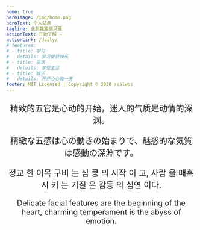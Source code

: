 ```yaml
---
home: true
heroImage: /img/home.png
heroText: 个人站点
tagline: 此刻我独领风骚
actionText: 开始了解 →
actionLink: /daily/
# features:
# - title: 学习
#   details: 学习使我快乐
# - title: 生活
#   details: 享受生活
# - title: 娱乐
#   details: 开开心心每一天
footer: MIT Licensed | Copyright © 2020 realwds
---
```


<div style="text-align:center">
<p style="font-size:22px">精致的五官是心动的开始，迷人的气质是动情的深渊。</p>
<p style="font-size:22px">精緻な五感は心の動きの始まりで、魅惑的な気質は感動の深淵です。</p>
<p style="font-size:22px">정교 한 이목 구비 는 심 쿵 의 시작 이 고, 사람 을 매혹 시 키 는 기질 은 감동 의 심연 이다.</p>
<p style="font-size:20px">Delicate facial features are the beginning of the heart, charming temperament is the abyss of emotion.</p>
</div>
